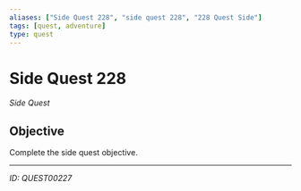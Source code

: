 ```yaml
---
aliases: ["Side Quest 228", "side quest 228", "228 Quest Side"]
tags: [quest, adventure]
type: quest
---
```


# Side Quest 228

*Side Quest*

## Objective
Complete the side quest objective.

---
*ID: QUEST00227*